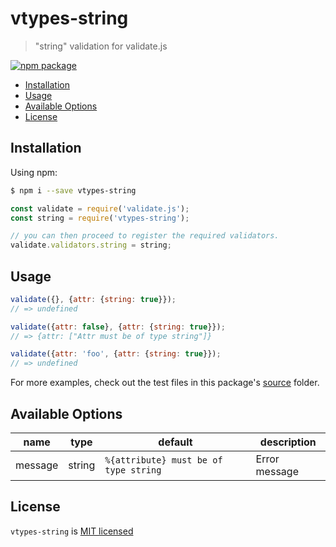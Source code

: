 # vtypes-string

> "string" validation for validate.js

[![npm package][npm-badge]][npm-link]

- [Installation](#installation)
- [Usage](#usage)
- [Available Options](#available-options)
- [License](#license)

## Installation

Using npm:

```sh
$ npm i --save vtypes-string
```

```js
const validate = require('validate.js');
const string = require('vtypes-string');

// you can then proceed to register the required validators.
validate.validators.string = string;
```

## Usage

```js
validate({}, {attr: {string: true}});
// => undefined

validate({attr: false}, {attr: {string: true}});
// => {attr: ["Attr must be of type string"]}

validate({attr: 'foo', {attr: {string: true}});
// => undefined
```

For more examples, check out the test files in this package's [source][src] folder.

## Available Options

| name    | type   | default                               | description   |
| ------- | ------ | ------------------------------------- | ------------- |
| message | string | `%{attribute} must be of type string` | Error message |


## License

`vtypes-string` is [MIT licensed][license]

[npm-badge]: https://img.shields.io/npm/v/vtypes-string.svg?style=flat-square
[npm-link]: https://www.npmjs.com/package/vtypes-string
[repository]: https://github.com/yeojz/vtypes
[license]: https://github.com/yeojz/vtypes/blob/master/LICENSE
[src]: https://github.com/yeojz/vtypes/tree/master/packages/vtypes-string/src
